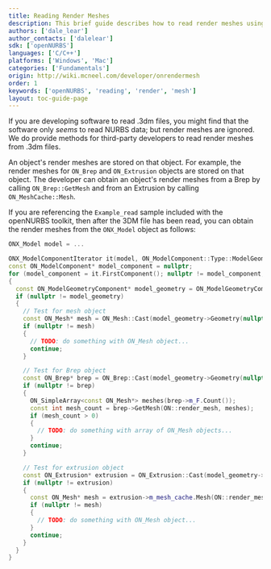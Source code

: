 ```yaml
---
title: Reading Render Meshes
description: This brief guide describes how to read render meshes using the openNURBS toolkit.
authors: ['dale_lear']
author_contacts: ['dalelear']
sdk: ['openNURBS']
languages: ['C/C++']
platforms: ['Windows', 'Mac']
categories: ['Fundamentals']
origin: http://wiki.mcneel.com/developer/onrendermesh
order: 1
keywords: ['openNURBS', 'reading', 'render', 'mesh']
layout: toc-guide-page
---
```


 
If you are developing software to read .3dm files, you might find that the software only *seems* to read NURBS data; but render meshes are ignored.  We do provide methods for third-party developers to read render meshes from .3dm files.

An object's render meshes are stored on that object. For example, the render meshes for `ON_Brep` and `ON_Extrusion` objects are stored on that object. The developer can obtain an object's render meshes from a Brep by calling `ON_Brep::GetMesh` and from an Extrusion by calling `ON_MeshCache::Mesh`.

If you are referencing the `Example_read` sample included with the openNURBS toolkit, then after the 3DM file has been read, you can obtain the render meshes from the `ONX_Model` object as follows:

```cpp
ONX_Model model = ...

ONX_ModelComponentIterator it(model, ON_ModelComponent::Type::ModelGeometry);
const ON_ModelComponent* model_component = nullptr;
for (model_component = it.FirstComponent(); nullptr != model_component; model_component = it.NextComponent())
{
  const ON_ModelGeometryComponent* model_geometry = ON_ModelGeometryComponent::Cast(model_component);
  if (nullptr != model_geometry)
  {
    // Test for mesh object
    const ON_Mesh* mesh = ON_Mesh::Cast(model_geometry->Geometry(nullptr));
    if (nullptr != mesh)
    {
      // TODO: do something with ON_Mesh object...
      continue;
    }

    // Test for Brep object
    const ON_Brep* brep = ON_Brep::Cast(model_geometry->Geometry(nullptr));
    if (nullptr != brep)
    {
      ON_SimpleArray<const ON_Mesh*> meshes(brep->m_F.Count());
      const int mesh_count = brep->GetMesh(ON::render_mesh, meshes);
      if (mesh_count > 0)
      {
        // TODO: do something with array of ON_Mesh objects...
      }
      continue;
    }

    // Test for extrusion object
    const ON_Extrusion* extrusion = ON_Extrusion::Cast(model_geometry->Geometry(nullptr));
    if (nullptr != extrusion)
    {
      const ON_Mesh* mesh = extrusion->m_mesh_cache.Mesh(ON::render_mesh);
      if (nullptr != mesh)
      {
        // TODO: do something with ON_Mesh object...
      }
      continue;
    }
  }
}
```
